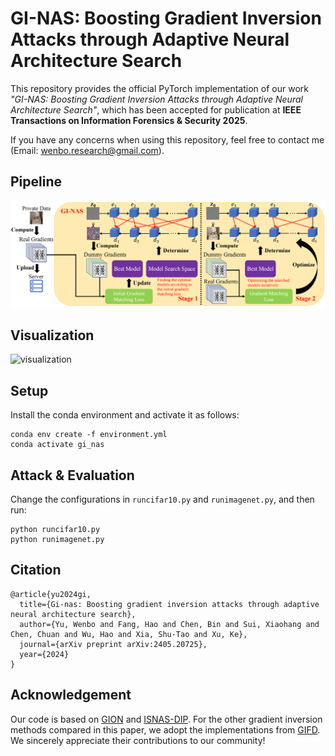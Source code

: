 # GI-NAS: Boosting Gradient Inversion Attacks through Adaptive Neural Architecture Search

This repository provides the official PyTorch implementation of our work *"GI-NAS: Boosting Gradient Inversion Attacks through Adaptive Neural Architecture Search"*, which has been accepted for publication at **IEEE Transactions on Information Forensics & Security 2025**.

If you have any concerns when using this repository, feel free to contact me (Email: wenbo.research@gmail.com).

## Pipeline

![pipeline](./assets/pipeline.png)

## Visualization

![visualization](./assets/visualization.png)

## Setup

Install the conda environment and activate it as follows:

```
conda env create -f environment.yml
conda activate gi_nas
```

## Attack & Evaluation

Change the configurations in `runcifar10.py` and `runimagenet.py`, and then run:

```
python runcifar10.py
python runimagenet.py
```

## Citation

```
@article{yu2024gi,
  title={Gi-nas: Boosting gradient inversion attacks through adaptive neural architecture search},
  author={Yu, Wenbo and Fang, Hao and Chen, Bin and Sui, Xiaohang and Chen, Chuan and Wu, Hao and Xia, Shu-Tao and Xu, Ke},
  journal={arXiv preprint arXiv:2405.20725},
  year={2024}
}
```

## Acknowledgement

Our code is based on [GION](https://github.com/czhang024/CI-Net) and [ISNAS-DIP](https://github.com/ozgurkara99/ISNAS-DIP). For the other gradient inversion methods compared in this paper, we adopt the implementations from [GIFD](https://github.com/ffhibnese/GIFD_Gradient_Inversion_Attack). We sincerely appreciate their contributions to our community!
